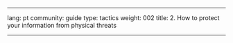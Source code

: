 

---

lang: pt
community: guide
type: tactics
weight: 002
title: 2. How to protect your information from physical threats

---

<stub>

